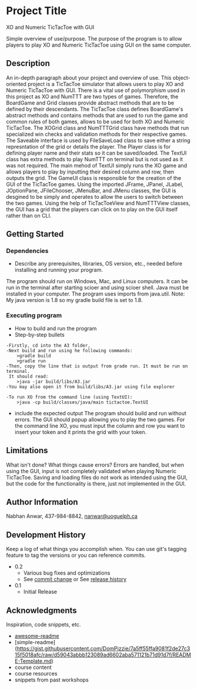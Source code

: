 # Project Title
XO and Numeric TicTacToe with GUI

Simple overview of use/purpose.
The purpose of the program is to allow players to play XO and Numeric TicTacToe using GUI on the same computer.

## Description

An in-depth paragraph about your project and overview of use.
This object-oriented project is a TicTacToe simulator that allows users to play XO and Numeric TicTacToe with GUI. There is a vital use of polymorphism used in this project as XO and NumTTT are two types of games. Therefore, the BoardGame and Grid classes provide abstract methods that are to be defined by their descendants. The TicTacToe class defines BoardGame's abstract methods and contains methods that are used to run the game and common rules of both games, allows to be used for both XO and Numeric TicTacToe. The XOGrid class and NumTTTGrid class have methods that run specialized win checks and validation methods for their respective games. The Saveable interface is used by FileSaveLoad class to save either a string represntation of the grid or details the player. The Player class is for defining player name and their stats so it can be saved/loaded. The TextUI class has extra methods to play NumTTT on terminal but is not used as it was not required. The main mehod of TextUI simply runs the XO game and allows players to play by inputting their desired column and row, then outputs the grid. The GameUI class is responsible for the creation of the GUI of the TicTacToe games. Using the imported JFrame, JPanel, JLabel, JOptionPane, JFileChooser, JMenuBar, and JMenu classes, the GUI is desgined to be simply and operates to allow the users to switch between the two games. Using the help of TicTacToeView and NumTTTView classes, the GUI has a grid that the players can click on to play on the GUI itself rather than on CLI.

## Getting Started

### Dependencies

* Describe any prerequisites, libraries, OS version, etc., needed before installing and running your program.

The program should run on Windows, Mac, and Linux computers. It can be run in the terminal after starting scioer and using scioer shell. Java must be installed in your computer. The program uses imports from java.util. Note: My java version is 1.8 so my gradle build file is set to 1.8. 

### Executing program

* How to build and run the program
* Step-by-step bullets
```
-Firstly, cd into the A3 folder, 
-Next build and run using he following commands:
    >gradle build
    >gradle run
-Then, copy the line that is output from grade run. It must be run on terminal.
 It should read:
    >java -jar build/libs/A3.jar
-You may also open it from build/libs/A3.jar using file explorer

-To run XO from the command line (using TextUI):
    >java -cp build/classes/java/main tictactoe.TextUI
```
* include the expected output
The program should build and run without errors. The GUI should popup allowing you to play the two games. For the command line XO, you must input the column and row you want to insert your token and it prints the grid with your token.

## Limitations

What isn't done? What things cause errors?
Errors are handled, but when using the GUI, input is not completely validated when playing Numeric TicTacToe. Saving and loading files do not work as intended using the GUI, but the code for the functionality is there, just not implemented in the GUI.

## Author Information

Nabhan Anwar, 437-984-8842, nanwar@uoguelph.ca

## Development History

Keep a log of what things you accomplish when.  You can use git's tagging feature to tag the versions or you can reference commits.

* 0.2
    * Various bug fixes and optimizations
    * See [commit change]() or See [release history]()
* 0.1
    * Initial Release

## Acknowledgments

Inspiration, code snippets, etc.
* [awesome-readme](https://github.com/matiassingers/awesome-readme)
* [simple-readme] (https://gist.githubusercontent.com/DomPizzie/7a5ff55ffa9081f2de27c315f5018afc/raw/d59043abbb123089ad6602aba571121b71d91d7f/README-Template.md)
* course content 
* course resources
* snippets from past workshops


